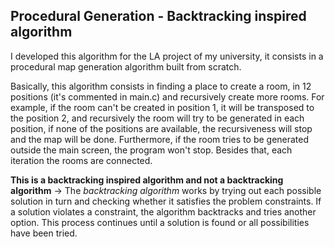 <h2>Procedural Generation - Backtracking inspired algorithm</h2>

<samp><p>I developed this algorithm for the LA project of my university, it consists in a procedural map generation algorithm built from scratch.</p></samp>

<p>Basically, this algorithm consists in finding a place to create a room, in 12 positions (it's commented in main.c) and recursively create more rooms.
For example, if the room can't be created in position 1, it will be transposed to the position 2, and recursively the room will try to be generated in
each position, if none of the positions are available, the recursiveness will stop and the map will be done. Furthermore, if the room tries to be
generated outside the main screen, the program won't stop. Besides that, each iteration the rooms are connected.</p>

<p><strong>This is a backtracking inspired algorithm and not a backtracking algorithm</strong> -> The <em> backtracking algorithm </em> works by trying out each possible 
 solution in turn and checking whether it satisfies the problem constraints. 
 If a solution violates a constraint, the algorithm backtracks and tries another option.
 This process continues until a solution is found or all possibilities have been tried.
</p>
